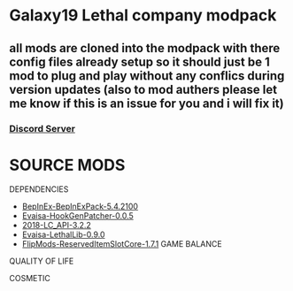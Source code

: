 # Galaxy19 Lethal company modpack
## all mods are cloned into the modpack with there config files already setup so it should just be 1 mod to plug and play without any conflics during version updates (also to mod authers please let me know if this is an issue for you and i will fix it) 
### [Discord Server](https://discord.gg/dXycaWR88z)

# SOURCE MODS

DEPENDENCIES
- [BepInEx-BepInExPack-5.4.2100](thunderstore.io/c/lethal-company/p/BepInEx/BepInExPack)
- [Evaisa-HookGenPatcher-0.0.5](thunderstore.io/c/lethal-company/p/Evaisa/HookGenPatcher)
- [2018-LC_API-3.2.2](thunderstore.io/c/lethal-company/p/2018/LC_API)
- [Evaisa-LethalLib-0.9.0](thunderstore.io/c/lethal-company/p/Evaisa/LethalLib)
- [FlipMods-ReservedItemSlotCore-1.7.1](thunderstore.io/c/lethal-company/p/FlipMods/ReservedItemSlotCore) 
GAME BALANCE

QUALITY OF LIFE

COSMETIC

